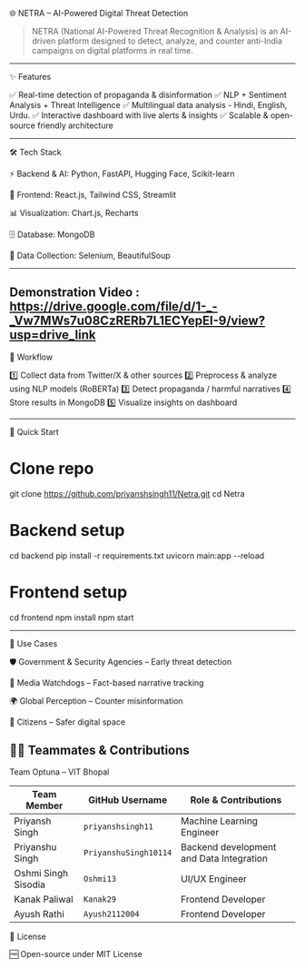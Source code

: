 🌐 NETRA – AI-Powered Digital Threat Detection

> NETRA (National AI-Powered Threat Recognition & Analysis) is an AI-driven platform designed to detect, analyze, and counter anti-India campaigns on digital platforms in real time.


---

✨ Features

✅ Real-time detection of propaganda & disinformation 
✅ NLP + Sentiment Analysis + Threat Intelligence
✅ Multilingual data analysis - Hindi, English, Urdu.
✅ Interactive dashboard with live alerts & insights
✅ Scalable & open-source friendly architecture


---

🛠 Tech Stack

⚡ Backend & AI: Python, FastAPI, Hugging Face, Scikit-learn

🎨 Frontend: React.js, Tailwind CSS, Streamlit

📊 Visualization: Chart.js, Recharts

🗄 Database: MongoDB

🔎 Data Collection: Selenium, BeautifulSoup

---
Demonstration Video : https://drive.google.com/file/d/1-_-_Vw7MWs7u08CzRERb7L1ECYepEI-9/view?usp=drive_link
---

🔄 Workflow

1️⃣ Collect data from Twitter/X & other sources
2️⃣ Preprocess & analyze using NLP models (RoBERTa)
3️⃣ Detect propaganda / harmful narratives
4️⃣ Store results in MongoDB
5️⃣ Visualize insights on dashboard


---

🚀 Quick Start

# Clone repo
git clone https://github.com/priyanshsingh11/Netra.git
cd Netra

# Backend setup
cd backend
pip install -r requirements.txt
uvicorn main:app --reload

# Frontend setup
cd frontend
npm install
npm start


---

📌 Use Cases

🛡 Government & Security Agencies – Early threat detection

📢 Media Watchdogs – Fact-based narrative tracking

🌍 Global Perception – Counter misinformation

👥 Citizens – Safer digital space


## 👨‍💻 Teammates & Contributions

   Team Optuna – VIT Bhopal

| Team Member        | GitHub Username | Role & Contributions                                      |
|--------------------|-----------------|------------------------------------------------------------|
| Priyansh Singh   | `priyanshsingh11`  | Machine Learning Engineer     |
| Priyanshu Singh  | `PriyanshuSingh10114`     | Backend development and Data Integration   |
| Oshmi Singh Sisodia   | `Oshmi13`     | UI/UX Engineer         |
| Kanak Paliwal  | `Kanak29`     | Frontend Developer      |
 Ayush Rathi  | `Ayush2112004`     | Frontend Developer       |

📜 License

🆓 Open-source under MIT License



